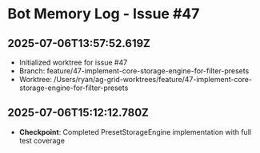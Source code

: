 # Bot Memory Log - Issue #47

## 2025-07-06T13:57:52.619Z

- Initialized worktree for issue #47
- Branch: feature/47-implement-core-storage-engine-for-filter-presets
- Worktree: /Users/ryan/ag-grid-worktrees/feature/47-implement-core-storage-engine-for-filter-presets

## 2025-07-06T15:12:12.780Z

- **Checkpoint**: Completed PresetStorageEngine implementation with full test coverage
